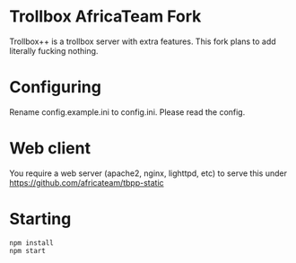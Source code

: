 # Trollbox AfricaTeam Fork
Trollbox++ is a trollbox server with extra features.
This fork plans to add literally fucking nothing.

# Configuring
Rename config.example.ini to config.ini.
Please read the config.

# Web client
You require a web server (apache2, nginx, lighttpd, etc) to serve this under https://github.com/africateam/tbpp-static

# Starting
```
npm install
npm start
```
